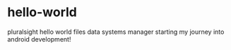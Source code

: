 # hello-world
pluralsight hello world files
data systems manager starting my journey into android development!
